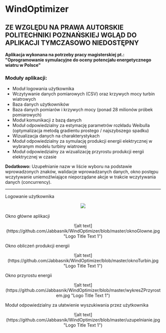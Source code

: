 # WindOptimizer

## ZE WZGLĘDU NA PRAWA AUTORSKIE POLITECHNIKI POZNAŃSKIEJ WGLĄD DO APLIKACJI TYMCZASOWO NIEDOSTĘPNY

 **Aplikacja wykonana na potrzeby pracy magisterskiej pt.: "Oprogramowanie symulacyjne do oceny potencjału energetycznego wiatru w Polsce"**

### Moduły aplikacji:
* Moduł logowania użytkownika
* Wczytywanie danych pomiarowych (CSV) oraz krzywych mocy turbin wiatrowych
* Baza danych użytkowników
* Baza danych pomiarów i krzywych mocy (ponad 28 milionów próbek pomiarowych)
* Moduł komunikacji z bazą danych
* Moduł odpowiedzialny za estymację parametrów rozkładu Weibulla (optymalizacja metodą gradientu prostego / najszybszego spadku)
* Wizualizacja danych na charakterystykach
* Moduł odpowiedzialny za symulację produkcji energii elektrycznej w wybranym modelu turbiny wiatrowej
* Moduł odpowiedzialny za wizualizację przyrostu produkcji eergii elektrycznej w czasie

**Dodatkowo:**
Uzupełnianie nazw w liście wyboru na podstawie wprowadzonych znaków, walidacje wprowadzanych danych, okno postępu wczytywanie uniemożlwiające nieporządane akcje w trakcie wczytywania danych (concurrency).

--- 

Logowanie użytkownika

 <div style="text-align:center"><img src ="(https://github.com/Jabbasnik/WindOptimizer/blob/master/logowanie.jpg " /></div>


Okno główne aplikacji
<p align="center">
  <img />![alt text](https://github.com/Jabbasnik/WindOptimizer/blob/master/oknoGlowne.jpg "Logo Title Text 1")
</p>

Okno obliczeń produkcji energii
<p align="center">
  <img />![alt text](https://github.com/Jabbasnik/WindOptimizer/blob/master/oknoTurbin.jpg "Logo Title Text 1")
</p>

Okno przyrostu energii
<p align="center">
  <img />![alt text](https://github.com/Jabbasnik/WindOptimizer/blob/master/wykresZPrzyrostem.jpg "Logo Title Text 1")
</p>

Moduł odpowiedzialny za ułatwienie wyszukiwania przez użytkownika
<p align="center">
  <img />![alt text](https://github.com/Jabbasnik/WindOptimizer/blob/master/uzupelnianie.jpg "Logo Title Text 1")
</p>


